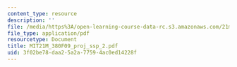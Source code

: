 ```yaml
---
content_type: resource
description: ''
file: /media/https%3A/open-learning-course-data-rc.s3.amazonaws.com/21m-380-music-and-technology-contemporary-history-and-aesthetics-fall-2009/3f02be78daa25a2a77594ac0ed14228f_MIT21M_380F09_proj_ssp_2.pdf
file_type: application/pdf
resourcetype: Document
title: MIT21M_380F09_proj_ssp_2.pdf
uid: 3f02be78-daa2-5a2a-7759-4ac0ed14228f
---
```


